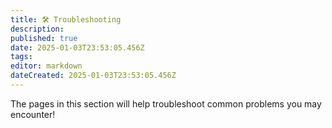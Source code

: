 ```yaml
---
title: 🛠️ Troubleshooting
description: 
published: true
date: 2025-01-03T23:53:05.456Z
tags: 
editor: markdown
dateCreated: 2025-01-03T23:53:05.456Z
---
```


The pages in this section will help troubleshoot common problems you may encounter!